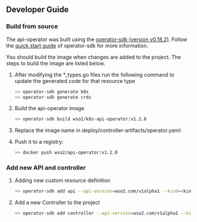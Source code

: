 ## Developer Guide

### Build from source

The api-operator was built using the [operator-sdk (version v0.18.2)][operator_sdk].
Follow the [quick start guide][operator_sdk_quick_start] of operator-sdk for more information.

You should build the image when changes are added to the project. The steps to build the image are listed below. 

1.  After modifying the *_types.go files run the following command to update the generated code for that resource type
    ```sh
    >> operator-sdk generate k8s
    >> operator-sdk generate crds
    ```

1.  Build the api-operator image 
    ```sh
    >> operator-sdk build wso2/k8s-api-operator:v1.2.0
    ```

1.  Replace the image name in deploy/controller-artifacts/operator.yaml:

1.  Push it to a registry:
    ```sh
    >> docker push wso2/api-operator:v1.2.0
    ```

### Add new API and controller

1. Adding new custom resource definition
   ```sh
   >> operator-sdk add api --api-version=wso2.com/v1alpha1 --kind=<kind name>
   ```

1. Add a new Controller to the project
   ```sh
   >> operator-sdk add controller --api-version=wso2.com/v1alpha1 --kind=<kind name>
   ```

[operator_sdk]: https://github.com/operator-framework/operator-sdk/releases/tag/v0.18.2
[operator_sdk_quick_start]: https://v0-18-x.sdk.operatorframework.io/docs/golang/quickstart/